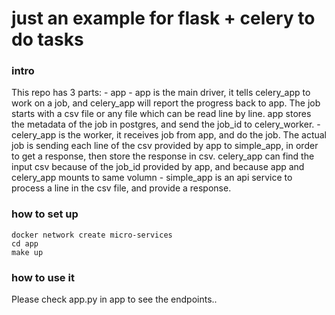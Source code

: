 # just an example for flask + celery to do tasks #

### intro ###

This repo has 3 parts:
    - app
        - app is the main driver, it tells celery_app to work on a job, and celery_app will report the progress back to app. The job starts with a csv file or any file which can be read line by line. app stores the metadata of the job in postgres, and send the job_id to celery_worker.
        - celery_app is the worker, it receives job from app, and do the job. The actual job is sending each line of the csv provided by app to simple_app, in order to get a response, then store the response in csv. celery_app can find the input csv because of the job_id provided by app, and because app and celery_app mounts to same volumn
        - simple_app is an api service to process a line in the csv file, and provide a response.

### how to set up ###

    docker network create micro-services
    cd app
    make up

### how to use it ###

Please check app.py in app to see the endpoints..
